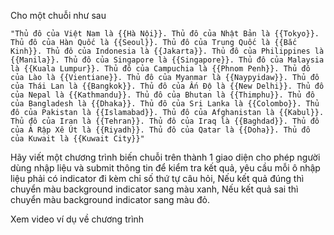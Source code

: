 Cho một chuỗi như sau

```
"Thủ đô của Việt Nam là {{Hà Nội}}. Thủ đô của Nhật Bản là {{Tokyo}}. Thủ đô của Hàn Quốc là {{Seoul}}. Thủ đô của Trung Quốc là {{Bắc Kinh}}. Thủ đô của Indonesia là {{Jakarta}}. Thủ đô của Philippines là {{Manila}}. Thủ đô của Singapore là {{Singapore}}. Thủ đô của Malaysia là {{Kuala Lumpur}}. Thủ đô của Campuchia là {{Phnom Penh}}. Thủ đô của Lào là {{Vientiane}}. Thủ đô của Myanmar là {{Naypyidaw}}. Thủ đô của Thái Lan là {{Bangkok}}. Thủ đô của Ấn Độ là {{New Delhi}}. Thủ đô của Nepal là {{Kathmandu}}. Thủ đô của Bhutan là {{Thimphu}}. Thủ đô của Bangladesh là {{Dhaka}}. Thủ đô của Sri Lanka là {{Colombo}}. Thủ đô của Pakistan là {{Islamabad}}. Thủ đô của Afghanistan là {{Kabul}}. Thủ đô của Iran là {{Tehran}}. Thủ đô của Iraq là {{Baghdad}}. Thủ đô của Ả Rập Xê Út là {{Riyadh}}. Thủ đô của Qatar là {{Doha}}. Thủ đô của Kuwait là {{Kuwait City}}"
```

Hãy viết một chương trình biến chuỗi trên thành 1 giao diện cho phép người dùng nhập liệu và submit thông tin để kiểm tra kết quả, yêu cầu mỗi ô nhập liệu phải có indicator đi kèm chỉ số thứ tự câu hỏi,
Nếu kết quả đúng thì chuyển màu background indicator sang màu xanh,
Nếu kết quả sai thì chuyển màu background indicator sang màu đỏ.

Xem video ví dụ về chương trình



